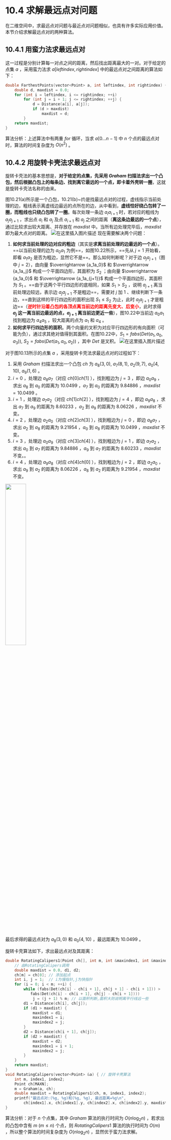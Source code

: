 
# 10.4 求解最远点对问题
在二维空间中，求最远点对问题与最近点对问题相似，也具有许多实际应用价值。本节介绍求解最远点对的两种算法。
## 10.4.1 用蛮力法求最远点对
这一过程是分别计算每一对点之间的距离，然后找出距离最大的一对。对于给定的点集 $a$ ，采用蛮力法求 $a[leftindex, rightindex]$ 中的最远点对之间距离的算法如下：
```cpp
double FarthestPoints(vector<Point> a, int leftindex, int rightindex) {
	double d, maxdist = 0.0;
	for (int i = leftindex, i <= rightindex; ++i)
		for (int j = i + 1; j <= rightindex; ++j) {
			d = Distance(a[i], a[j]);
			if (d > maxdist)
				maxdist = d;
		}
	return maxdist;
}
```
算法分析：上述算法中有两重 $for$ 循环，当求 $a[0...n-1]$ 中 $n$ 个点的最远点对时，算法的时间复杂度为 $O(n^2)$ 。
## 10.4.2 用旋转卡壳法求最远点对
旋转卡壳法的基本思想是，**对于给定的点集，先采用 $Graham$ 扫描法求出一个凸包，然后根据凸包上的每条边、找到离它最远的一个点，即卡着外壳转一圈**，这就是旋转卡壳法名称的由来。

图10.21(a)所示是一个凸包，10.21(b)~(f)是找最远点对的过程，虚线指示当前处理的边，粗线表示离虚线边最远的点所在的边，从中看到，**虚线恰好绕凸包转了一圈，而粗线也只绕凸包转了一圈**。每次处理一条边 $a_ia_{i+1}$ 时，若对应的粗线为 $a_ja_{j+1}$ ，求出点 $a_i$ 和 $a_j$ 及点 $a_{i+1}$ 和 $a_j$ 之间的距离（**离这条边最远的一个点**），通过比较求出较大距离、并存放在 $maxdist$ 中。当所有边处理完毕后，$maxdist$ 即为最大点对的距离。
![在这里插入图片描述](https://img-blog.csdnimg.cn/f3b3bdb6ef24472590fbc9b4cc112a8e.png)
现在需要解决两个问题：
1. **如何求当前处理的边对应的粗边**（其实是**求离当前处理的边最远的一个点**）。==以当前处理的边为 $a_0a_1$ 为例==，如图10.22所示，==先从 $j = 1$ 开始看，即看 $a_1a_2$ 是否为粗边，显然它不是==。那么如何判断呢？对于边 $a_ja_{j+1}$（图中 $j = 2$），由向量 $\overrightarrow {a_1a_0}$ 和 $\overrightarrow {a_1a_j}$ 构成一个平面四边形，其面积为 $S_2$ ；由向量 $\overrightarrow {a_1a_0}$ 和 $\overrightarrow {a_1a_{j+1}}$ 构成一个平面四边形，其面积为 $S_1$ 。==由于这两个平行四边形的底相同，如果 $S_1 > S_2$ ，说明 $a_{j+1}$ 离当前处理边较远，表示边 $a_ja_{j + 1}$ 不是粗边==，需要对 $j$ 加 $1$ 、继续判断下一条边，==直到这样的平行四边形的面积出现 $S_1 \le S_2$ 为止，此时 $a_ja_{j+1}$ 才是粗边==（<font color="red">**逆时针沿着凸包的各顶点离当前边的距离先变大、后变小**</font>，此时求得 **$a_j$ 这一离当前边最远的点，$a_{j+1}$ 离当前边更近一些**），图10.22中当前边 $a_0a_1$ 找到粗边为 $a_4a_5$ ，较大距离的点为 $a_1$ 和 $a_4$ 。
2. **如何求平行四边形的面积**。两个向量的叉积为对应平行四边形的有向面积（可能为负），通过求其绝对值得到其面积。在图10.22中，$S_1 = fabs(Det(a_1, a_0, a_3)),\ S_2 = fabs(Det(a_1, a_0, a_2))$ ，其中 $Det$ 是叉积。
![在这里插入图片描述](https://img-blog.csdnimg.cn/fbd7f17452c24893a0ba81a6ea843a36.png)

对于图10.13所示的点集 $a$ ，采用旋转卡壳法求最远点对的过程如下：
1. 采用 $Graham$ 扫描法求出一个凸包 $ch$ 为 $a_8(3, 0),\ a_7(8, 1),\ a_2(9, 7),\ a_0(4, 10),\ a_9(1, 6)$ 。
2. $i = 0$ ，处理边 $a_8a_7$（对应 $ch[0]ch[1]$ ），找到粗边为 $j = 3$ ，即边 $a_0a_9$ ，求出 $a_8$ 到 $a_0$ 的距离为 $10.0499$ ，$a_7$ 到 $a_0$ 的距离为 $9.84886$ ，$maxdist = 10.0499$ 。
3. $i = 1$ ，处理边 $a_7a_2$（对应 $ch[1]ch[2]$ ），找到粗边为 $j = 4$ ，即边 $a_9a_8$ ，求出 $a_7$ 到 $a_9$ 的距离为 $8.60233$ ，$a_2$ 到 $a_9$ 的距离为 $8.06226$ ，$maxdist$ 不变。
4. $i = 2$ ，处理边 $a_2a_0$（对应 $ch[2]ch[3]$ ），找到粗边为 $j = 0$ ，即边 $a_8a_7$ ，求出 $a_2$ 到 $a_8$ 的距离为 $9.21954$ ，$a_0$ 到 $a_8$ 的距离为 $10.0499$ ，$maxdist$ 不变。
5. $i = 3$ ，处理边 $a_0a_9$（对应 $ch[3]ch[4]$ ），找到粗边为 $j = 1$ ，即边 $a_7a_2$ ，求出 $a_0$ 到 $a_7$ 的距离为 $9.84886$ ，$a_9$ 到 $a_7$ 的距离为 $8.60233$ ，$maxdist$ 不变。。
6. $i = 4$ ，处理边 $a_9a_8$（对应 $ch[4]ch[0]$ ），找到粗边为 $j = 2$ ，即边 $a_2a_0$ ，求出 $a_9$ 到 $a_2$ 的距离为 $8.06226$ ，$a_8$ 到 $a_2$ 的距离为 $9.21954$ ，$maxdist$ 不变。
<img src="https://img-blog.csdnimg.cn/487b4301cbe746d095b780bb40f29899.png" width="36%">

最后求得的最远点对为 $a_8(3, 0)$ 和 $a_0(4, 10)$ ，最远距离为 $10.0499$ 。

旋转卡壳算法如下，求出最远点对及其距离：
```cpp
double RotatingCalipers1(Point ch[], int m, int &maxindex1, int &maxindex2) {
    // 由RotatingCalipers调用
    double maxdist = 0.0, d1, d2;
    ch[m] = ch[0]; // 添加起点
    int i, j = 1;  // i为慢指针,j为快指针
    for (i = 0; i < m; ++i) {
    	while (fabs(Det(ch[i] - ch[i + 1], ch[j + 1] - ch[i + 1])) >
	       fabs(Det(ch[i] - ch[i + 1], ch[j] - ch[i + 1])))
	   		j = (j + 1) % m; // 以面积判断,面积大则说明离平行线远一些
		d1 = Distance(ch[i], ch[j]);
		if (d1 > maxdist) {
		    maxdist = d1;
		    maxindex1 = i;
		    maxindex2 = j;
		}
		d2 = Distance(ch[i + 1], ch[j]);
		if (d2 > maxdist) {
		    maxdist = d2;
		    maxindex1 = i + 1;
		    maxindex2 = j;
		}
    }
    return maxdist;
}
void RotatingCalipers(vector<Point> &a) { // 旋转卡壳算法
    int m, index1, index2;
    Point ch[MAXN];
    m = Graham(a, ch);
    double maxdist = RotatingCalipers1(ch, m, index1, index2);
    printf("最远点对:(%g, %g)和(%g, %g), 最远距离=%g\n",
    	ch[index1].x, ch[index1].y, ch[index2].x, ch[index2].y, maxdist);
}
```
算法分析：对于 $n$ 个点集，其中 $Graham$ 算法的执行时间为 $O(n\log_2 n)$ ，若求出的凸包中含有 $m\ (m \le n)$ 个点，则 $RotatingCalipers1$ 算法的执行时间为 $O(m)$ ，所以整个算法的时间复杂度为 $O(n\log_2 n)$ ，显然优于蛮力法求解。


 
